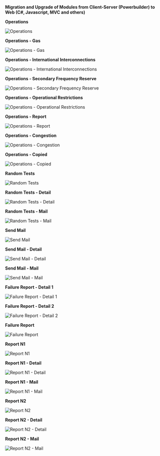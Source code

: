 **Migration and Upgrade of Modules from Client-Server (Powerbuilder) to Web (C#, Javascript, MVC and others)**


**Operations**

![Operations](assets/01_Operations.png)

**Operations - Gas**

![Operations - Gas](assets/02_Operations_Gas.png)

**Operations - International Interconnections**

![Operations - International Interconnections](assets/03_Operations_InternationalInterconnections.png)

**Operations - Secondary Frequency Reserve**

![Operations - Secondary Frequency Reserve](assets/04_Operations_SecondaryFrequencyReserve.png)

**Operations - Operational Restrictions**

![Operations - Operational Restrictions](assets/05_Operations_OperationalRestrictions.png)

**Operations - Report**

![Operations - Report](assets/06_Operations_Report.png)

**Operations - Congestion**

![Operations - Congestion](assets/07_Operations_Congestion.png)

**Operations - Copied**

![Operations - Copied](assets/08_Operations_Copied.png)

**Random Tests**

![Random Tests](assets/09_RandomTests.png)

**Random Tests - Detail**

![Random Tests - Detail](assets/10_RandomTests_Detail.png)

**Random Tests - Mail**

![Random Tests - Mail](assets/11_RandomTests_Mail.png)

**Send Mail**

![Send Mail](assets/12_SendMail.png)

**Send Mail - Detail**

![Send Mail - Detail](assets/13_SendMail_Detail.png)

**Send Mail - Mail**

![Send Mail - Mail](assets/14_SendMail_Mail.png)

**Failure Report - Detail 1**

![Failure Report - Detail 1](assets/15_FailureReport_Detail1.png)

**Failure Report - Detail 2**

![Failure Report - Detail 2](assets/16_FailureReport_Detail2.png)

**Failure Report**

![Failure Report](assets/17_FailureReport.png)

**Report N1**

![Report N1](assets/18_ReportN1.png)

**Report N1 - Detail**

![Report N1 - Detail](assets/19_ReportN1_Detail.png)

**Report N1 - Mail**

![Report N1 - Mail](assets/20_ReportN1_Mail.png)

**Report N2**

![Report N2](assets/21_ReportN2.png)

**Report N2 - Detail**

![Report N2 - Detail](assets/22_ReportN2_Detail.png)

**Report N2 - Mail**

![Report N2 - Mail](assets/23_ReportN2_Mail.png)



